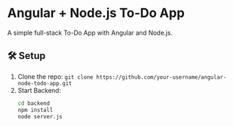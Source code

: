 # Angular + Node.js To-Do App
A simple full-stack To-Do App with Angular and Node.js.

## 🛠 Setup
1. Clone the repo: `git clone https://github.com/your-username/angular-node-todo-app.git`
2. Start Backend:
   ```sh
   cd backend
   npm install
   node server.js

